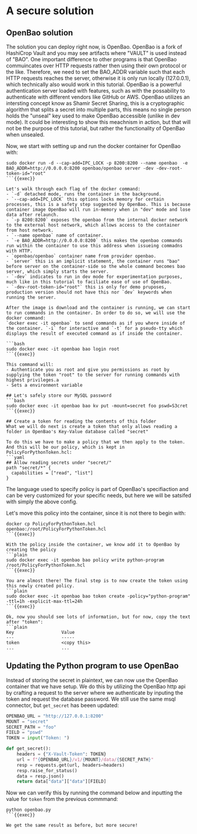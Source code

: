 # A secure solution
## OpenBao solution
The solution you can deploy right now, is OpenBao. OpenBao is a fork of HashiCrop Vault and you may see artifacts where "VAULT" is used instead of "BAO". One important difference to other programs is that OpenBao commuincates over HTTP requests rather then using their own protocol or the like. Therefore, we need to set the BAO_ADDR variable such that each HTTP requests reaches the server, otherwise it is only run locally (127.0.0.1), which technically also would work in this tutorial. OpenBao is a powerful authentication server loaded with features, such as with the possability to authenticate with different vendors like GitHub or AWS. OpenBao utilizes an intersting concept know as Shamir Secret Sharing, this is a cryptographic algorithm that splits a secret into multiple parts, this means no single person holds the "unseal" key used to make OpenBao accessible (unlike in dev mode). It could be interesting to show this meachnism in action, but that will not be the purpose of this tutorial, but rather the functionality of OpenBao when unsealed.

Now, we start with setting up and run the docker container for OpenBao with: 
```plain
sudo docker run -d --cap-add=IPC_LOCK -p 8200:8200 --name openbao  -e BAO_ADDR=http://0.0.0.0:8200 openbao/openbao server -dev -dev-root-token-id="root"
```{{exec}}

Let's walk through each flag of the docker command:
- `-d` detached mode, runs the container in the background.
- `--cap-add=IPC_LOCK` this options locks memory for certain processes, this is a safety step suggested by OpenBao. This is because container image OpenBao will run in-memory when in "dev" mode and lose data after relaunch.
- `-p 8200:8200` exposes the openbao from the internal docker network to the external host network, which allows access to the container from host network.
- `--name openbao` name of container.
- `-e BAO_ADDR=http://0.0.0.0:8200` this makes the openbao commands run within the container to use this address when issueing commadns with HTTP.
- `openbao/openbao` container name from provider openbao.
- `server` this is an implicit statement, the container runs "bao" before server on the container-side so the whole command becomes bao server, which simply starts the server.
- `-dev` indicates to run in dev mode for experimentation purposes, much like in this tutorial to faciliate ease of use of OpenBao.
- `-dev-root-token-id="root"` this is only for demo pruposes, production version should not have this nor `dev` keywords when running the server.

After the image is download and the container is running, we can start to run commands in the container. In order to do so, we will use the docker command: 
`docker exec -it openbao` to send commands as if you where inside of the container. `-i` for interactive and `-t` for a pseudo-tty which displays the result of executed command as if inside the container.

```bash
sudo docker exec -it openbao bao login root
```{{exec}}

This command will:
- Authenticate you as root and give you permissions as root by supplying the token "root" to the server for running commands with highest privileges.a
- Sets a environment variable

## Let's safely store our MySQL password
```bash
sudo docker exec -it openbao bao kv put -mount=secret foo pswd=S3cret
```{{exec}}

## Create a token for reading the contents of this folder 
What we will do next is create a token that only allows reading a folder in OpenBao's Key-Value database called "secret"

To do this we have to make a policy that we then apply to the token. And this will be our policy, which is kept in PolicyForPythonToken.hcl:
```yaml
## Allow reading secrets under "secret/"
path "secret/*" {
  capabilities = ["read", "list"]
}
```
The language used to specify policy is part of OpenBao's specifiaction and can be very customized for your specific needs, but here we will be satsifed with simply the above config.

Let's move this policy into the container, since it is not there to begin with:
```plain
docker cp PolicyForPythonToken.hcl openbao:/root/PolicyForPythonToken.hcl
```{{exec}}

With the policy inside the container, we know add it to OpenBao by creating the policy
```plain
sudo docker exec -it openbao bao policy write python-program /root/PolicyForPythonToken.hcl
```{{exec}}

You are almost there! The final step is to now create the token using this newly created policy.
```plain
sudo docker exec -it openbao bao token create -policy="python-program" -ttl=1h -explicit-max-ttl=24h
```{{exec}}

Ok, now you should see lots of information, but for now, copy the text after "token":
```plain
Key                  Value
---                  -----
token                <copy this>
...                  ...
```


## Updating the Python program to use OpenBao
Instead of storing the secret in plaintext, we can now use the OpenBao container that we have setup. We do this by utilizing the OpenBao http api by crafting a request to the server where we authenticate by inputing the token and request the database password. We still use the same msql connector, but `get_secret` has beeen updated: 

```python
OPENBAO_URL = "http://127.0.0.1:8200" 
MOUNT = "secret"
SECRET_PATH = "foo"
FIELD = "pswd"
TOKEN = input("Token: ")

def get_secret():
    headers = {"X-Vault-Token": TOKEN}
    url = f"{OPENBAO_URL}/v1/{MOUNT}/data/{SECRET_PATH}"
    resp = requests.get(url, headers=headers)
    resp.raise_for_status()
    data = resp.json()
    return data["data"]["data"][FIELD]
```

Now we can verify this by running the command below and inputting the value for `token` from the previous commmand:
```plain
python openbao.py
```{{exec}}

We get the same result as before, but more secure!
